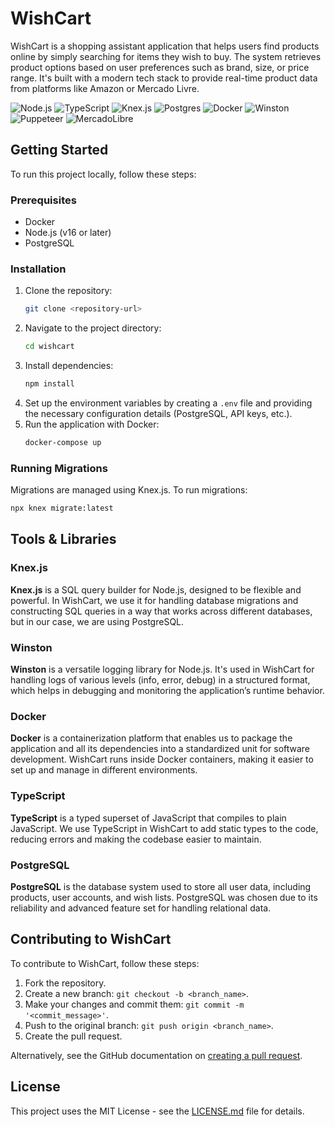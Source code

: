 # WishCart

WishCart is a shopping assistant application that helps users find products online by simply searching for items they wish to buy. The system retrieves product options based on user preferences such as brand, size, or price range. It's built with a modern tech stack to provide real-time product data from platforms like Amazon or Mercado Livre.

![Node.js](https://img.shields.io/badge/Node.js-%23339933.svg?style=for-the-badge&logo=nodedotjs&logoColor=white)
![TypeScript](https://img.shields.io/badge/TypeScript-%23007ACC.svg?style=for-the-badge&logo=typescript&logoColor=white)
![Knex.js](https://img.shields.io/badge/Knex.js-FF6600?style=for-the-badge&logo=knex&logoColor=white&labelColor=gray)
![Postgres](https://img.shields.io/badge/Postgres-%23316192.svg?style=for-the-badge&logo=postgresql&logoColor=white)
![Docker](https://img.shields.io/badge/docker-%230db7ed.svg?style=for-the-badge&logo=docker&logoColor=white)
![Winston](https://img.shields.io/badge/Winston-%23FFFFFF.svg?style=for-the-badge&logo=winston&logoColor=black)
![Puppeteer](https://img.shields.io/badge/Puppeteer-%2300bfa5.svg?style=for-the-badge&logo=puppeteer&logoColor=white)
![MercadoLibre](https://img.shields.io/badge/MercadoLibre-%23FFE600.svg?style=for-the-badge&logo=mercadolibre&logoColor=white)

## Getting Started

To run this project locally, follow these steps:

### Prerequisites

- Docker
- Node.js (v16 or later)
- PostgreSQL

### Installation

1. Clone the repository:
   ```bash
   git clone <repository-url>
   ```
2. Navigate to the project directory:
   ```bash
   cd wishcart
   ```
3. Install dependencies:
   ```bash
   npm install
   ```
4. Set up the environment variables by creating a `.env` file and providing the necessary configuration details (PostgreSQL, API keys, etc.).
5. Run the application with Docker:
   ```bash
   docker-compose up
   ```

### Running Migrations

Migrations are managed using Knex.js. To run migrations:

```bash
npx knex migrate:latest
```

## Tools & Libraries

### Knex.js

**Knex.js** is a SQL query builder for Node.js, designed to be flexible and powerful. In WishCart, we use it for handling database migrations and constructing SQL queries in a way that works across different databases, but in our case, we are using PostgreSQL.

### Winston

**Winston** is a versatile logging library for Node.js. It's used in WishCart for handling logs of various levels (info, error, debug) in a structured format, which helps in debugging and monitoring the application’s runtime behavior.

### Docker

**Docker** is a containerization platform that enables us to package the application and all its dependencies into a standardized unit for software development. WishCart runs inside Docker containers, making it easier to set up and manage in different environments.

### TypeScript

**TypeScript** is a typed superset of JavaScript that compiles to plain JavaScript. We use TypeScript in WishCart to add static types to the code, reducing errors and making the codebase easier to maintain.

### PostgreSQL

**PostgreSQL** is the database system used to store all user data, including products, user accounts, and wish lists. PostgreSQL was chosen due to its reliability and advanced feature set for handling relational data.

## Contributing to WishCart

To contribute to WishCart, follow these steps:

1. Fork the repository.
2. Create a new branch: `git checkout -b <branch_name>`.
3. Make your changes and commit them: `git commit -m '<commit_message>'`.
4. Push to the original branch: `git push origin <branch_name>`.
5. Create the pull request.

Alternatively, see the GitHub documentation on [creating a pull request](https://help.github.com/en/github/collaborating-with-issues-and-pull-requests/creating-a-pull-request).

## License

This project uses the MIT License - see the [LICENSE.md](LICENSE.md) file for details.

